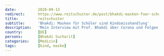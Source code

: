 ```yaml
---
date:          2020-09-13
redirect:      https://www.reitschuster.de/post/bhakdi-masken-fuer-schueler-sind-kindsmisshandlung/
title:         reitschuster
subtitle:      'Bhakdi: Masken für Schüler sind Kindsmisshandlung'
description:   'Mein Interview mit Prof. Bhakdi über Corona und Folgen. Von youtube binnen anderthalb Stunden zensitert. Hier die Textfassung. Bhakdi: Masken für Schüler sind Kindesmisshandlung'
country:       [DE]
persons:       [Bhakdi Sucharit]
categories:    [Medizin]
tags:          [kind, maske]
---
```

